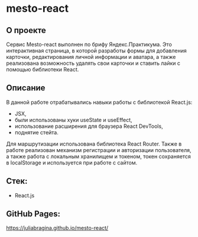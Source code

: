 # mesto-react

## О проекте
Сервис Mesto-react выполнен по брифу Яндекс.Практикума. Это интерактивная страница, в которой разработы формы для добавления карточки, редактирования личной информации и аватара, а также реализована возможность удалять свои карточки и ставить лайки с помощью библиотеки React.

## Описание
В данной работе отрабатывались навыки работы с библиотекой React.js:
- JSX,
- были использованы хуки useState и useEffect,
- использование расширения для браузера React DevTools,
- поднятие стейта.

Для маршрутизации использована библиотека React Router. 
Также в работе реализован механизм регистрации и авторизации пользователя, а также работа с локальным хранилищем и токеном, токен сохраняется в localStorage и используется при работе с сайтом.

## Стек: 

- React.js

## GitHub Pages:
https://juliabragina.github.io/mesto-react/
